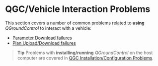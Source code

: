 # QGC/Vehicle Interaction Problems

This section covers a number of common problems related to **using** *QGroundControl* to interact with a vehicle:

* [Parameter Download failures](../Support/ParameterDownload.md)
* [Plan Upload/Download failures](../Support/PlanUploadDownload.md)

> **Tip** Problems with **installing/running** *QGroundControl* on the host computer are covered in [QGC Installation/Configuration Problems](../Support/troubleshooting_qgc.md).